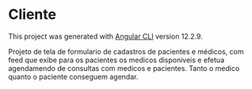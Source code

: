 # Cliente

This project was generated with [Angular CLI](https://github.com/angular/angular-cli) version 12.2.9.

Projeto de tela de formulario de cadastros de pacientes e médicos, com feed que exibe para os pacientes os medicos disponiveis e efetua agendamendo de consultas com medicos e pacientes. Tanto o medico quanto o paciente conseguem agendar.
